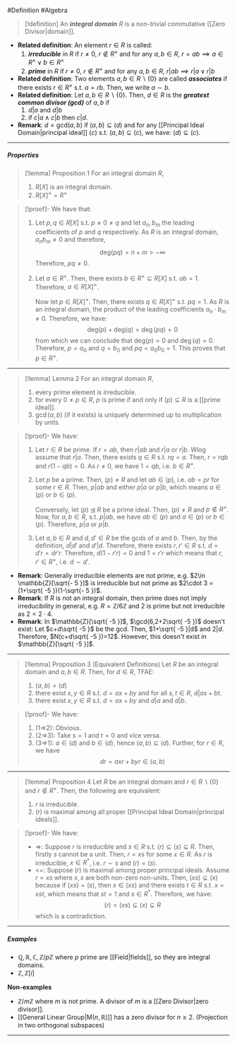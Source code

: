 #Definition #Algebra

> [!definition]
> An ***integral domain*** $R$ is a non-trivial commutative [[Zero Divisor|domain]]. 
- **Related definition**: An element $r\in R$ is called:
  1. ***irreducible*** in $R$ if $r\neq 0$, $r\notin R^{\times}$ and for any $a,b\in R$, $r=ab\implies a\in R^{\times} \lor b\in R^{\times}$
  2. ***prime*** in $R$ if $r\neq 0$, $r\notin R^{\times}$ and for any $a,b\in R$, $r|ab\implies r|a \lor r|b$
- **Related definition**: Two elements $a,b\in R \backslash\{ 0 \}$ are called ***associates*** if there exists $r\in R^{\times}$ s.t. $a=rb$. Then, we write $a \sim b$.
- **Related definition**: Let $a,b\in R \backslash \{ 0 \}$. Then, $d\in R$ is the ***greatest common divisor (gcd)*** of $a,b$ if
	1. $d|a$ and $d|b$ 
	2. if $c|a\land c|b$ then $c|d$.
- **Remark**: $d=\text{gcd}(a,b)$ if $(a,b)\subseteq(d)$ and for any [[Principal Ideal Domain|principal ideal]] $(c)$ s.t. $(a,b)\subseteq(c)$, we have: $(d)\subseteq(c)$.

---
##### Properties
> [!lemma] Proposition 1
> For an integral domain $R$, 
> 1. $R[X]$ is an integral domain.
> 2. $R[X]^{\times}=R^{\times}$

> [!proof]-
> We have that: 
> 1. Let $p,q\in R[X]$ s.t. $p\neq 0\neq q$ and let $a_{n},b_{m}$ the leading coefficients of $p$ and $q$ respectively. As $R$ is an integral domain, $a_{n}b_{m}\neq 0$ and therefore, $$\text{deg}(pq)=n+m>-\infty$$
> 	Therefore, $pq\neq 0$.
>2. Let $a\in R^{\times}$. Then, there exists $b\in R^{\times}\subseteq R[X]$ s.t. $ab=1$. Therefore, $a\in R[X]^\times$. 
>   
>    Now let $p\in R[X]^{\times}$. Then, there exists $q\in R[X]^{\times}$ s.t. $pq=1$. As $R$ is an integral domain, the product of the leading coefficients $a_{n}\cdot b_{m}\neq 0$. Therefore, we have: $$\text{deg}(p)+\text{deg}(q)=\deg(pq)=0$$from which we can conclude that $\text{deg}(p)=0$ and $\deg(q)=0$. Therefore, $p=a_{0}$ and $q=b_{0}$ and $pq=a_{0}b_{0}=1$. This proves that $p\in R^{\times}$.
---
> [!lemma] Lemma 2
> For an integral domain $R$, 
> 1. every prime element is irreducible.
> 2. for every $0\neq p\in R$, $p$ is prime if and only if $(p)\subseteq R$ is a [[prime ideal]].
> 3. $\gcd(a,b)$ (if it exists) is uniquely determined up to multiplication by units.

> [!proof]-
> We have:
> 1. Let $r\in R$ be prime. If $r=ab$, then $r|ab$ and $r|a$ or $r|b$. Wlog assume that $r|a$. Then, there exists $q\in R$ s.t. $rq=a$. Then, $r=rqb$ and $r(1-qb)=0$. As $r\ne 0$, we have $1=qb$, i.e. $b\in R^\times$.
> 2. Let $p$ be a prime. Then, $(p)\neq R$ and let $ab\in (p)$, i.e. $ab=pr$ for some $r\in R$. Then, $p|ab$ and either $p|a$ or $p|b$, which means $a\in (p)$ or $b\in (p)$.
>    
>    Conversely, let $(p)\unlhd R$ be a prime ideal. Then, $(p)\neq R$ and $p\notin R^\times$. Now, for $a,b\in R$, s.t. $p|ab$, we have $ab\in (p)$ and $a\in (p)$ or $b\in (p)$. Therefore, $p|a$ or $p|b$.
> 3. Let $a,b\in R$ and $d,d'\in R$ be the gcds of $a$ and $b$. Then, by the definition, $d|d'$ and $d'|d$. Therefore, there exists $r,r'\in R$ s.t. $d=d'r=dr'r$. Therefore, $d(1-r'r)=0$ and $1=r'r$ which means that $r,r'\in R^\times$, i.e. $d\sim d'$.

- **Remark**: Generally irreducible elements are not prime, e.g. $2\in \mathbb{Z}[\sqrt{- 5 }]$ is irreducible but not prime as $2\cdot 3 =(1+\sqrt{ -5 })(1-\sqrt{- 5 })$.
- **Remark**: If $R$ is not an integral domain, then prime does not imply irreducibility in general, e.g. $R=\mathbb{Z} /6\mathbb{Z}$ and $2$ is prime but not irreducible as $2=2\cdot{4}$.
- **Remark**: In $\mathbb{Z}[\sqrt{ -5 }]$, $\gcd(6,2+2\sqrt{ -5 })$ doesn't exist: Let $c+d\sqrt{ -5 }$ be the gcd. Then, $1+\sqrt{ -5 }|d$ and $2|d$. Therefore, $N(c+d\sqrt{ -5 })=12$. However, this doesn't exist in $\mathbb{Z}[\sqrt{ -5 }]$.
---
> [!lemma] Proposition 3 (Equivalent Definitions)
> Let $R$ be an integral domain and $a,b\in R$. Then, for $d\in R$, TFAE:
> 1. $(a,b)=(d)$
> 2. there exist $x,y\in R$ s.t. $d=ax+by$ and for all $s,t\in R$, $d|as+bt$.
> 3. there exist $x,y\in R$ s.t. $d=ax+by$ and $d|a$ and $d|b$.

> [!proof]-
> We have:
> 1. (1=>2): Obvious.
> 2. (2=>3): Take $s=1$ and $t=0$ and vice versa.
> 3. (3=>1): $a\in (d)$ and $b\in (d)$, hence $(a,b)\subseteq(d)$. Further, for $r\in R$, we have $$dr=axr+byr\in (a,b)$$
---
> [!lemma] Proposition 4
> Let $R$ be an integral domain and $r\in R \backslash\{ 0 \}$ and $r\notin R^{\times}$. Then, the following are equivalent:
> 1. $r$ is irreducible.
> 2. $(r)$ is maximal among all proper [[Principal Ideal Domain|principal ideals]].

> [!proof]-
> We have:
> - =>: Suppose $r$ is irreducible and $s\in R$ s.t. $(r)\subseteq(s)\subsetneq R$. Then, firstly $s$ cannot be a unit. Then, $r=xs$ for some $x\in R$. As $r$ is irreducible, $x\in R^{*}$, i.e. $r\sim s$ and $(r)=(s)$.
> - <=: Suppose $(r)$ is maximal among proper principal ideals. Assume $r=xs$ where $x,s$ are both non-zero non-units. Then, $(xs)\subsetneq(x)$ because if $(xs)=(s)$, then $x\in (xs)$ and there exists $t\in R$ s.t. $x=xst$, which means that $st=1$ and $s\in R^{*}$. Therefore, we have: $$(r)=(xs)\subsetneq(x)\subsetneq R$$which is a contradiction.
---
##### Examples
- $\mathbb{Q},\mathbb{R},\mathbb{C},\mathbb{Z} / p\mathbb{Z}$ where $p$ prime are [[Field|fields]], so they are integral domains.
- $\mathbb{Z},\mathbb{Z}[i]$

**Non-examples**
- $\mathbb{Z} / m\mathbb{Z}$ where $m$ is not prime. A divisor of $m$ is a [[Zero Divisor|zero divisor]].
- [[General Linear Group|$\text{M}(n,\mathbb{R})$]] has a zero divisor for $n\geq 2$. (Projection in two orthogonal subspaces)

---
